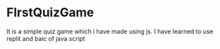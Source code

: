 # FIrstQuizGame
 It is a simple quiz game which i have made using js.
 I have learned to use replit and baic of java script
 
